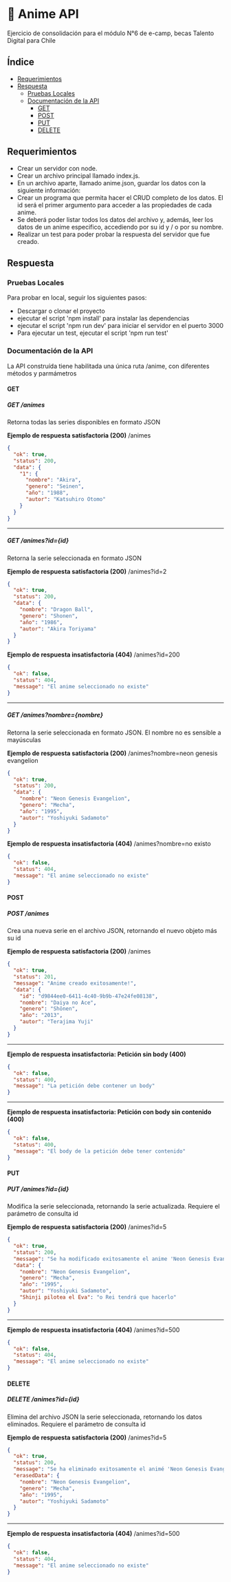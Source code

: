 # 🗾 Anime API

Ejercicio de consolidación para el módulo N°6 de e-camp, becas Talento Digital para Chile

## Índice

- [Requerimientos](#requerimientos)
- [Respuesta](#respuesta)
  - [Pruebas Locales](#pruebas-locales)
  - [Documentación de la API](#documentación-de-la-api)
    - [GET](#get)
    - [POST](#post)
    - [PUT](#put)
    - [DELETE](#delete)

## Requerimientos

- Crear un servidor con node.
- Crear un archivo principal llamado index.js.
- En un archivo aparte, llamado anime.json, guardar los datos con la siguiente información:
- Crear un programa que permita hacer el CRUD completo de los datos. El id será el primer
  argumento para acceder a las propiedades de cada anime.
- Se deberá poder listar todos los datos del archivo y, además, leer los datos de un anime
  especifico, accediendo por su id y / o por su nombre.
- Realizar un test para poder probar la respuesta del servidor que fue creado.

## Respuesta

### Pruebas Locales

Para probar en local, seguir los siguientes pasos:

- Descargar o clonar el proyecto
- ejecutar el script 'npm install' para instalar las dependencias
- ejecutar el script 'npm run dev' para iniciar el servidor en el puerto 3000
- Para ejecutar un test, ejecutar el script 'npm run test'

### Documentación de la API

La API construída tiene habilitada una única ruta /anime, con diferentes métodos y parmámetros

#### GET

##### GET /animes

Retorna todas las series disponibles en formato JSON

**Ejemplo de respuesta satisfactoria (200)**
/animes

```json
{
  "ok": true,
  "status": 200,
  "data": {
    "1": {
      "nombre": "Akira",
      "genero": "Seinen",
      "año": "1988",
      "autor": "Katsuhiro Otomo"
    }
  }
}
```

---

##### GET /animes?id={id}

Retorna la serie seleccionada en formato JSON

**Ejemplo de respuesta satisfactoria (200)**
/animes?id=2

```json
{
  "ok": true,
  "status": 200,
  "data": {
    "nombre": "Dragon Ball",
    "genero": "Shonen",
    "año": "1986",
    "autor": "Akira Toriyama"
  }
}
```

**Ejemplo de respuesta insatisfactoria (404)**
/animes?id=200

```json
{
  "ok": false,
  "status": 404,
  "message": "El anime seleccionado no existe"
}
```

---

##### GET /animes?nombre={nombre}

Retorna la serie seleccionada en formato JSON. El nombre no es sensible a mayúsculas

**Ejemplo de respuesta satisfactoria (200)**
/animes?nombre=neon genesis evangelion

```json
{
  "ok": true,
  "status": 200,
  "data": {
    "nombre": "Neon Genesis Evangelion",
    "genero": "Mecha",
    "año": "1995",
    "autor": "Yoshiyuki Sadamoto"
  }
}
```

**Ejemplo de respuesta insatisfactoria (404)**
/animes?nombre=no existo

```json
{
  "ok": false,
  "status": 404,
  "message": "El anime seleccionado no existe"
}
```

#### POST

##### POST /animes

Crea una nueva serie en el archivo JSON, retornando el nuevo objeto más su id

**Ejemplo de respuesta satisfactoria (200)**
/animes

```json
{
  "ok": true,
  "status": 201,
  "message": "Anime creado exitosamente!",
  "data": {
    "id": "d9844ee0-6411-4c40-9b9b-47e24fe08138",
    "nombre": "Daiya no Ace",
    "genero": "Shōnen",
    "año": "2013",
    "autor": "Terajima Yuji"
  }
}
```

---

**Ejemplo de respuesta insatisfactoria: Petición sin body (400)**

```json
{
  "ok": false,
  "status": 400,
  "message": "La petición debe contener un body"
}
```

---

**Ejemplo de respuesta insatisfactoria: Petición con body sin contenido (400)**

```json
{
  "ok": false,
  "status": 400,
  "message": "El body de la petición debe tener contenido"
}
```

#### PUT

##### PUT /animes?id={id}

Modifica la serie seleccionada, retornando la serie actualizada. Requiere el parámetro de consulta id

**Ejemplo de respuesta satisfactoria (200)**
/animes?id=5

```json
{
  "ok": true,
  "status": 200,
  "message": "Se ha modificado exitosamente el anime 'Neon Genesis Evangelion'",
  "data": {
    "nombre": "Neon Genesis Evangelion",
    "genero": "Mecha",
    "año": "1995",
    "autor": "Yoshiyuki Sadamoto",
    "Shinji pilotea el Eva": "o Rei tendrá que hacerlo"
  }
}
```

---

**Ejemplo de respuesta insatisfactoria (404)**
/animes?id=500

```json
{
  "ok": false,
  "status": 404,
  "message": "El anime seleccionado no existe"
}
```

#### DELETE

##### DELETE /animes?id={id}

Elimina del archivo JSON la serie seleccionada, retornando los datos eliminados. Requiere el parámetro de consulta id

**Ejemplo de respuesta satisfactoria (200)**
/animes?id=5

```json
{
  "ok": true,
  "status": 200,
  "message": "Se ha eliminado exitosamente el animé 'Neon Genesis Evangelion'",
  "erasedData": {
    "nombre": "Neon Genesis Evangelion",
    "genero": "Mecha",
    "año": "1995",
    "autor": "Yoshiyuki Sadamoto"
  }
}
```

---

**Ejemplo de respuesta insatisfactoria (404)**
/animes?id=500

```json
{
  "ok": false,
  "status": 404,
  "message": "El anime seleccionado no existe"
}
```
